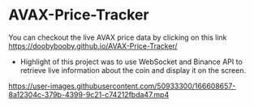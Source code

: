 # AVAX-Price-Tracker

You can checkout the live AVAX price data by clicking on this link
https://doobybooby.github.io/AVAX-Price-Tracker/

* Highlight of this project was to use WebSocket and Binance API to retrieve live information about the coin and display it on the screen.


https://user-images.githubusercontent.com/50933300/166608657-8a12304c-379b-4399-9c21-c74212fbda47.mp4

